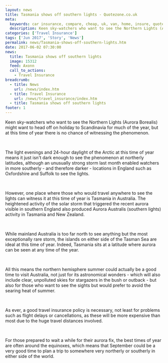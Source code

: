 ```yaml
---
layout: news
title: Tasmania shows off southern lights - Quotezone.co.uk
meta:
  keywords: car insurance, compare, cheap, uk, van, home, insure, quotes, online, comparison, bike, loans, life
  description: Keen sky-watchers who want to see the Northern Lights (Aurora Borealis) might want to head off on holiday to Scandinavia for much of the year, but at this time of year there is no chance of witnessing the phenomenon
categories: ['Travel Insurance']
tags: ['Jun 2017', 'Story', 'News']
permalink: news/Tasmania-shows-off-southern-lights.htm
date: 2017-06-02 07:30:00
news:
  title: Tasmania shows off southern lights
  image: 15312
  feed: Axonn
  call_to_actions:
    - Travel Insurance
breadcrumb:
  - title: News
    url: /news/index.htm
  - title: Travel Insurance
    url: /news/travel_insurance/index.htm
  - title: Tasmania shows off southern lights
footer: 1
---
```


Keen sky-watchers who want to see the Northern Lights (Aurora Borealis) might want to head off on holiday to Scandinavia for much of the year, but at this time of year there is no chance of witnessing the phenomenon.

&nbsp;

The light evenings and 24-hour daylight of the Arctic at this time of year means it just isn&#39;t dark enough to see the phenomenon at northerly latitudes, although an unusually strong storm last month enabled watchers in more southerly - and therefore darker - locations in England such as Oxfordshire and Suffolk to see the lights.

&nbsp;

However, one place where those who would travel anywhere to see the lights can witness it at this time of year is Tasmania in Australia. The heightened activity of the solar storm that triggered the recent aurora visible in southern England also produced Aurora Australis (southern lights) activity in Tasmania and New Zealand.

&nbsp;

While mainland Australia is too far north to see anything but the most exceptionally rare storm, the islands on either side of the Tasman Sea are ideal at this time of year. Indeed, Tasmania sits at a latitude where aurora can be seen at any time of the year.

&nbsp;

All this means the northern hemisphere summer could actually be a good time to visit Australia, not just for its astronomical wonders - which will also include clear, unpolluted skies for stargazers in the bush or outback - but also for those who want to see the sights but would prefer to avoid the searing heat of summer.

&nbsp;

As ever, a good travel insurance policy is necessary, not least for problems such as flight delays or cancellations, as these will be more expensive than most due to the huge travel distances involved.

&nbsp;

For those prepared to wait a while for their aurora fix, the best times of year are often around the equinoxes, which means that September could be a very good time to plan a trip to somewhere very northerly or southerly in either side of the world.
